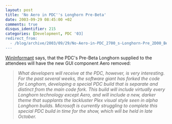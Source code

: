 ```yaml
---
layout: post
title: 'No Aero in PDC''s Longhorn Pre-Beta'
date: 2003-09-29 08:45:00 +02
comments: true
disqus_identifier: 215
categories: [Development, PDC '03]
redirect_from:
  - /blog/archive/2003/09/29/No-Aero-in-PDC_2700_s-Longhorn-Pre_2D00_Beta.aspx/
---
```


[WinInformant](http://www.wininformant.com/Articles/Index.cfm?ArticleID=40367) says, that the PDC's Pre-Beta Longhorn supplied to the attendees will have the new GUI component Aero removed:

> *What developers will receive at the PDC, however, is very interesting. For the past several weeks, the software giant has forked the code for Longhorn, developing a special PDC build that is separate and distinct from the main code fork. This build will include virtually every Longhorn technology except Aero, and will include a new, darker theme that supplants the lackluster Plex visual style seen in alpha Longhorn builds. Microsoft is currently struggling to complete this special PDC build in time for the show, which will be held in late October.*

 

